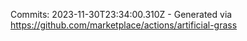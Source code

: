 Commits: 2023-11-30T23:34:00.310Z - Generated via https://github.com/marketplace/actions/artificial-grass
<br>
